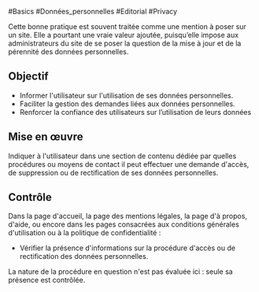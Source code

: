 
#Basics #Données_personnelles #Editorial #Privacy

Cette bonne pratique est souvent traitée comme une mention à poser sur un site. Elle a pourtant une vraie valeur ajoutée, puisqu’elle impose aux administrateurs du site de se poser la question de la mise à jour et de la pérennité des données personnelles.


## Objectif

* Informer l'utilisateur sur l'utilisation de ses données personnelles.
* Faciliter la gestion des demandes liées aux données personnelles.
* Renforcer la confiance des utilisateurs sur l’utilisation de leurs données

## Mise en œuvre

Indiquer à l'utilisateur dans une section de contenu dédiée par quelles procédures ou moyens de contact il peut effectuer une demande d'accès, de suppression ou de rectification de ses données personnelles.

## Contrôle

Dans la page d'accueil, la page des mentions légales, la page d'à propos, d'aide, ou encore dans les pages consacrées aux conditions générales d'utilisation ou à la politique de confidentialité :

* Vérifier la présence d'informations sur la procédure d'accès ou de rectification des données personnelles.

La nature de la procédure en question n'est pas évaluée ici : seule sa présence est contrôlée.

